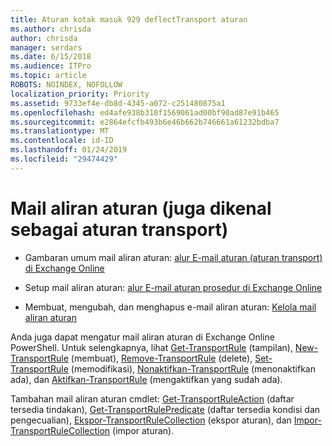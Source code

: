 ```yaml
---
title: Aturan kotak masuk 929 deflectTransport aturan
ms.author: chrisda
author: chrisda
manager: serdars
ms.date: 6/15/2018
ms.audience: ITPro
ms.topic: article
ROBOTS: NOINDEX, NOFOLLOW
localization_priority: Priority
ms.assetid: 9733ef4e-db8d-4345-a072-c251480875a1
ms.openlocfilehash: ed4afe938b310f1569061ad00bf90ad87e91b465
ms.sourcegitcommit: e2864efcfb493b6e46b662b746661a61232bdba7
ms.translationtype: MT
ms.contentlocale: id-ID
ms.lasthandoff: 01/24/2019
ms.locfileid: "29474429"
---
```

# <a name="mail-flow-rules-also-known-as-transport-rules"></a>Mail aliran aturan (juga dikenal sebagai aturan transport)

- Gambaran umum mail aliran aturan: [alur E-mail aturan (aturan transport) di Exchange Online](https://technet.microsoft.com/library/jj919238.aspx)
    
- Setup mail aliran aturan: [alur E-mail aturan prosedur di Exchange Online](https://technet.microsoft.com/library/dn600436.aspx)
    
- Membuat, mengubah, dan menghapus e-mail aliran aturan: [Kelola mail aliran aturan](https://technet.microsoft.com/library/jj657505.aspx)
    
Anda juga dapat mengatur mail aliran aturan di Exchange Online PowerShell. Untuk selengkapnya, lihat [Get-TransportRule](https://docs.microsoft.com/powershell/module/exchange/policy-and-compliance/get-transportrule) (tampilan), [New-TransportRule](https://docs.microsoft.com/powershell/module/exchange/policy-and-compliance/new-transportrule) (membuat), [Remove-TransportRule](https://docs.microsoft.com/powershell/module/exchange/policy-and-compliance/remove-transportrule) (delete), [Set-TransportRule](https://docs.microsoft.com/powershell/module/exchange/policy-and-compliance/set-transportrule) (memodifikasi), [Nonaktifkan-TransportRule](https://docs.microsoft.com/powershell/module/exchange/policy-and-compliance/disable-transportrule) (menonaktifkan ada), dan [Aktifkan-TransportRule](https://docs.microsoft.com/powershell/module/exchange/policy-and-compliance/enable-transportrule) (mengaktifkan yang sudah ada). 
  
Tambahan mail aliran aturan cmdlet: [Get-TransportRuleAction](https://docs.microsoft.com/powershell/module/exchange/policy-and-compliance/get-transportruleaction) (daftar tersedia tindakan), [Get-TransportRulePredicate](https://docs.microsoft.com/powershell/module/exchange/policy-and-compliance/get-transportrulepredicate) (daftar tersedia kondisi dan pengecualian), [Ekspor-TransportRuleCollection](https://docs.microsoft.com/powershell/module/exchange/policy-and-compliance/export-transportrulecollection) (ekspor aturan), dan [ Impor-TransportRuleCollection](https://docs.microsoft.com/powershell/module/exchange/policy-and-compliance/import-transportrulecollection) (impor aturan). 
  

